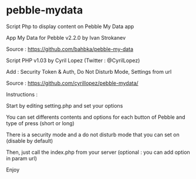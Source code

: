 pebble-mydata
=============

Script Php to display content on Pebble My Data app


App My Data for Pebble v2.2.0 by Ivan Strokanev 

Source : https://github.com/bahbka/pebble-my-data

Script PHP v1.03 by Cyril Lopez (Twitter : @CyrilLopez)

Add : Security Token & Auth, Do Not Disturb Mode, Settings from url

Source : https://github.com/cyrillopez/pebble-mydata/


Instructions :

Start by editing setting.php and set your options

You can set differents contents and options for each button of Pebble and type of press (short or long)

There is a security mode and a do not disturb mode that you can set on (disable by default)

Then, just call the index.php from your server (optional : you can add option in param url)

Enjoy

